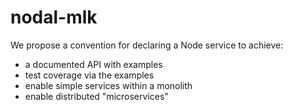 # nodal-mlk

We propose a convention for declaring a Node service to achieve:

- a documented API with examples
- test coverage via the examples
- enable simple services within a monolith
- enable distributed "microservices"
